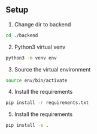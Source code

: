 ## Setup
1. Change dir to backend

```sh
cd ./backend
```

2. Python3 virtual venv
```sh
python3 -m venv env
```

3. Source the virtual environment
```sh
source env/bin/activate
```

4. Install the requirements
```sh
pip install -r requirements.txt
```

5. Install the requirements
```sh
pip install -e .
```
